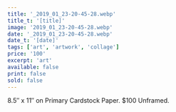 ```yaml
---
title: '_2019_01_23-20-45-28.webp'
title_t: '[title]'
image: '2019_01_23-20-45-28.webp'
date: '_2019_01_23-20-45-28.webp'
date_t: '[date]'
tags: ['art', 'artwork', 'collage']
price: '100'
excerpt: 'art'
available: false
print: false
sold: false
---
```



8.5″ x 11″ on Primary Cardstock Paper.
$100 Unframed.
